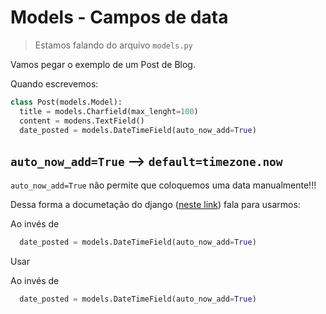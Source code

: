 # Models - Campos de data
> Estamos falando do arquivo ```models.py```

Vamos pegar o exemplo de um Post de Blog.

Quando escrevemos:

```python
class Post(models.Model):
  title = models.Charfield(max_lenght=100)
  content = modens.TextField()
  date_posted = models.DateTimeField(auto_now_add=True)
```

## ```auto_now_add=True``` --> ```default=timezone.now```
 ```auto_now_add=True``` não permite que coloquemos uma data manualmente!!!

Dessa forma a documetação do django ([neste link](https://docs.djangoproject.com/en/3.0/ref/models/fields/#django.db.models.DateField.auto_now)) fala para usarmos:


Ao invés de 
```python
  date_posted = models.DateTimeField(auto_now_add=True)
```

Usar

Ao invés de 
```python
  date_posted = models.DateTimeField(auto_now_add=True)
```

